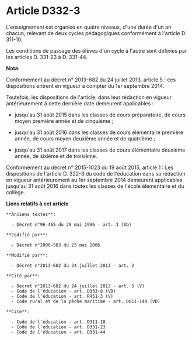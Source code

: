 # Article D332-3

L'enseignement est organisé en quatre niveaux, d'une durée d'un an chacun, relevant de deux cycles pédagogiques conformément
à l'article D. 311-10. 

Les conditions de passage des élèves d'un cycle à l'autre sont définies par les articles D. 331-23 à D. 331-44.

**Nota:**

Conformément au décret n° 2013-682 du 24 juillet 2013, article 5 : ces dispositions entrent en vigueur à compter du 1er
septembre 2014.

Toutefois, les dispositions de l'article, dans leur rédaction en vigueur antérieurement à cette dernière date demeurent
applicables :

- jusqu'au 31 août 2015 dans les classes de cours préparatoire, de cours moyen première année et de cinquième ;

- jusqu'au 31 août 2016 dans les classes de cours élémentaire première année, de cours moyen deuxième année et de quatrième ;

- jusqu'au 31 août 2017 dans les classes de cours élémentaire deuxième année, de sixième et de troisième.

Conformément au décret n° 2015-1023 du 19 août 2015, article 1 : Les dispositions de l'article D. 322-3 du code de
l'éducation dans sa rédaction en vigueur antérieurement au 1er septembre 2014 demeurent applicables jusqu'au 31 août 2016
dans toutes les classes de l'école élémentaire et du collège.

**Liens relatifs à cet article**

	**Anciens textes**:

	  - Décret n°96-465 du 29 mai 1996 - art. 3 (Ab)

	**Codifié par**:

	  - Décret n°2006-583 du 23 mai 2006

	**Modifié par**:

	  - Décret n°2013-682 du 24 juillet 2013 - art. 2

	**Cité par**:

	  - Décret n°2013-682 du 24 juillet 2013 - art. 5 (V)
	  - Code de l'éducation - art. D333-8 (VD)
	  - Code de l'éducation - art. R451-3 (V)
	  - Code rural et de la pêche maritime - art. D811-144 (VD)

	**Cite**:

	  - Code de l'éducation - art. D311-10
	  - Code de l'éducation - art. D331-23
	  - Code de l'éducation - art. D331-44
